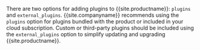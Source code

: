 There are two options for adding plugins to {{site.productname}}: `plugins` and `external_plugins`. {{site.companyname}} recommends using the `plugins` option for plugins bundled with the product or included in your cloud subscription. Custom or third-party plugins should be included using the `external_plugins` option to simplify updating and upgrading {{site.productname}}.